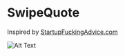 # SwipeQuote
Inspired by [StartupFuckingAdvice.com](http://StartupFuckingAdvice.com)

![Alt Text](http://appgif.io/gif/cjerb.gif)


